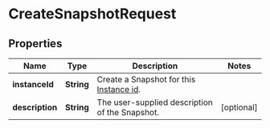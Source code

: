 

# CreateSnapshotRequest


## Properties

| Name | Type | Description | Notes |
|------------ | ------------- | ------------- | -------------|
|**instanceId** | **String** | Create a Snapshot for this [Instance id](#operation/list-instances). |  |
|**description** | **String** | The user-supplied description of the Snapshot. |  [optional] |



